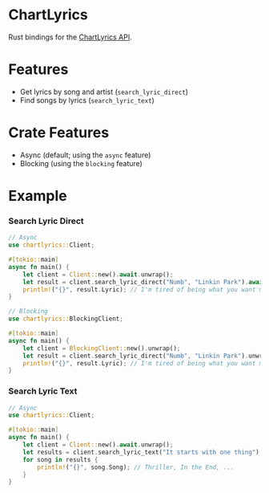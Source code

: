 # ChartLyrics
Rust bindings for the [ChartLyrics API](http://api.chartlyrics.com/apiv1.asmx).

# Features
- Get lyrics by song and artist (`search_lyric_direct`)
- Find songs by lyrics (`search_lyric_text`)

# Crate Features
- Async (default; using the `async` feature)
- Blocking (using the `blocking` feature)

# Example
### Search Lyric Direct
```rust
// Async
use chartlyrics::Client;

#[tokio::main]
async fn main() {
    let client = Client::new().await.unwrap();
    let result = client.search_lyric_direct("Numb", "Linkin Park").await.unwrap();
    println!("{}", result.Lyric); // I'm tired of being what you want me to be...
}
```

```rust
// Blocking
use chartlyrics::BlockingClient;

#[tokio::main]
async fn main() {
    let client = BlockingClient::new().unwrap();
    let result = client.search_lyric_direct("Numb", "Linkin Park").unwrap();
    println!("{}", result.Lyric); // I'm tired of being what you want me to be...
}
```

### Search Lyric Text
```rust
// Async
use chartlyrics::Client;

#[tokio::main]
async fn main() {
    let client = Client::new().await.unwrap();
    let results = client.search_lyric_text("It starts with one thing").await.unwrap();
    for song in results {
        println!("{}", song.Song); // Thriller, In the End, ...
    }
}
```
